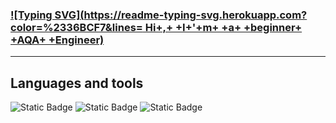 ### [![Typing SVG](https://readme-typing-svg.herokuapp.com?color=%2336BCF7&lines= Hi+,+ +I+'+m+ +a+ +beginner+ +AQA+ +Engineer)](https://git.io/typing-svg)
___

## Languages and tools
![Static Badge](https://img.shields.io/badge/Java-252525?style=for-the-badge&logo=JAVA)
![Static Badge](https://img.shields.io/badge/Selenide-252525?style=for-the-badge&logo=Selenium)
![Static Badge](https://img.shields.io/badge/Cucumber-252525?style=for-the-badge&logo=Cucumber)




